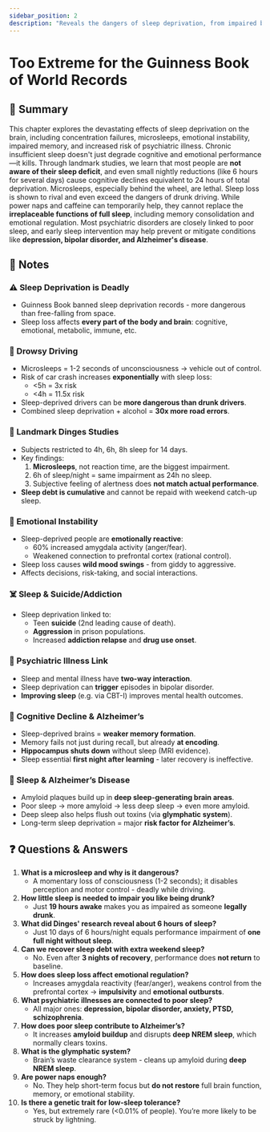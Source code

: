 ```yaml
---
sidebar_position: 2
description: "Reveals the dangers of sleep deprivation, from impaired brain function to increased risk of chronic disease."
---
```


# Too Extreme for the Guinness Book of World Records

## 🧠 Summary

This chapter explores the devastating effects of sleep deprivation on the brain, including concentration failures, microsleeps, emotional instability, impaired memory, and increased risk of psychiatric illness.
Chronic insufficient sleep doesn't just degrade cognitive and emotional performance—it kills.
Through landmark studies, we learn that most people are **not aware of their sleep deficit**, and even small nightly reductions (like 6 hours for several days) cause cognitive declines equivalent to 24 hours of total deprivation.
Microsleeps, especially behind the wheel, are lethal.
Sleep loss is shown to rival and even exceed the dangers of drunk driving.
While power naps and caffeine can temporarily help, they cannot replace the **irreplaceable functions of full sleep**, including memory consolidation and emotional regulation.
Most psychiatric disorders are closely linked to poor sleep, and early sleep intervention may help prevent or mitigate conditions like **depression, bipolar disorder, and Alzheimer's disease**.

## 📓 Notes

### ⚠️ Sleep Deprivation is Deadly

- Guinness Book banned sleep deprivation records - more dangerous than free-falling from space.
- Sleep loss affects **every part of the body and brain**: cognitive, emotional, metabolic, immune, etc.

### 🚗 Drowsy Driving

- Microsleeps = 1-2 seconds of unconsciousness -> vehicle out of control.
- Risk of car crash increases **exponentially** with sleep loss:
  - \<5h = 3x risk
  - \<4h = 11.5x risk
- Sleep-deprived drivers can be **more dangerous than drunk drivers**.
- Combined sleep deprivation + alcohol = **30x more road errors**.

### 🧪 Landmark Dinges Studies

- Subjects restricted to 4h, 6h, 8h sleep for 14 days.
- Key findings:
  1. **Microsleeps**, not reaction time, are the biggest impairment.
  2. 6h of sleep/night = same impairment as 24h no sleep.
  3. Subjective feeling of alertness does **not match actual performance**.
- **Sleep debt is cumulative** and cannot be repaid with weekend catch-up sleep.

### 🧠 Emotional Instability

- Sleep-deprived people are **emotionally reactive**:
  - 60% increased amygdala activity (anger/fear).
  - Weakened connection to prefrontal cortex (rational control).
- Sleep loss causes **wild mood swings** - from giddy to aggressive.
- Affects decisions, risk-taking, and social interactions.

### ☠️ Sleep & Suicide/Addiction

- Sleep deprivation linked to:
  - Teen **suicide** (2nd leading cause of death).
  - **Aggression** in prison populations.
  - Increased **addiction relapse** and **drug use onset**.

### 🧪 Psychiatric Illness Link

- Sleep and mental illness have **two-way interaction**.
- Sleep deprivation can **trigger** episodes in bipolar disorder.
- **Improving sleep** (e.g. via CBT-I) improves mental health outcomes.

### 🧠 Cognitive Decline & Alzheimer’s

- Sleep-deprived brains = **weaker memory formation**.
- Memory fails not just during recall, but already **at encoding**.
- **Hippocampus shuts down** without sleep (MRI evidence).
- Sleep essential **first night after learning** - later recovery is ineffective.

### 🧠 Sleep & Alzheimer’s Disease

- Amyloid plaques build up in **deep sleep-generating brain areas**.
- Poor sleep -> more amyloid -> less deep sleep -> even more amyloid.
- Deep sleep also helps flush out toxins (via **glymphatic system**).
- Long-term sleep deprivation = major **risk factor for Alzheimer’s**.

## ❓ Questions & Answers

1. **What is a microsleep and why is it dangerous?**
    - A momentary loss of consciousness (1-2 seconds); it disables perception and motor control - deadly while driving.
2. **How little sleep is needed to impair you like being drunk?**
    - Just **19 hours awake** makes you as impaired as someone **legally drunk**.
3. **What did Dinges' research reveal about 6 hours of sleep?**
    - Just 10 days of 6 hours/night equals performance impairment of **one full night without sleep**.
4. **Can we recover sleep debt with extra weekend sleep?**
    - No. Even after **3 nights of recovery**, performance does **not return** to baseline.
5. **How does sleep loss affect emotional regulation?**
    - Increases amygdala reactivity (fear/anger), weakens control from the prefrontal cortex -> **impulsivity** and **emotional outbursts**.
6. **What psychiatric illnesses are connected to poor sleep?**
    - All major ones: **depression, bipolar disorder, anxiety, PTSD, schizophrenia**.
7. **How does poor sleep contribute to Alzheimer’s?**
    - It increases **amyloid buildup** and disrupts **deep NREM sleep**, which normally clears toxins.
8. **What is the glymphatic system?**
    - Brain’s waste clearance system - cleans up amyloid during **deep NREM sleep**.
9. **Are power naps enough?**
    - No. They help short-term focus but **do not restore** full brain function, memory, or emotional stability.
10. **Is there a genetic trait for low-sleep tolerance?**
    - Yes, but extremely rare (\<0.01% of people). You’re more likely to be struck by lightning.
